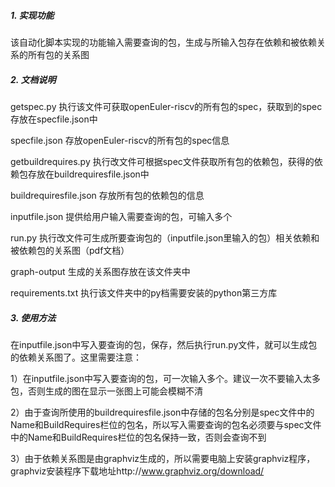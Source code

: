 ##### 1. 实现功能

该自动化脚本实现的功能输入需要查询的包，生成与所输入包存在依赖和被依赖关系的所有包的关系图

##### 2. 文档说明

getspec.py  执行该文件可获取openEuler-riscv的所有包的spec，获取到的spec存放在specfile.json中

specfile.json  存放openEuler-riscv的所有包的spec信息

getbuildrequires.py 执行改文件可根据spec文件获取所有包的依赖包，获得的依赖包存放在buildrequiresfile.json中

buildrequiresfile.json 存放所有包的依赖包的信息

inputfile.json 提供给用户输入需要查询的包，可输入多个

run.py 执行改文件可生成所要查询包的（inputfile.json里输入的包）相关依赖和被依赖包的关系图（pdf文档）

graph-output 生成的关系图存放在该文件夹中

requirements.txt 执行该文件夹中的py档需要安装的python第三方库

##### 3. 使用方法

在inputfile.json中写入要查询的包，保存，然后执行run.py文件，就可以生成包的依赖关系图了。这里需要注意：

1）在inputfile.json中写入要查询的包，可一次输入多个。建议一次不要输入太多包，否则生成的图在显示一张图上可能会模糊不清

2）由于查询所使用的buildrequiresfile.json中存储的包名分别是spec文件中的Name和BuildRequires栏位的包名，所以写入需要查询的包名必须要与spec文件中的Name和BuildRequires栏位的包名保持一致，否则会查询不到

3）由于依赖关系图是由graphviz生成的，所以需要电脑上安装graphviz程序，graphviz安装程序下载地址http://www.graphviz.org/download/





